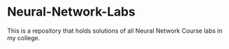 # Neural-Network-Labs
This is a repository that holds solutions of all Neural Network Course labs in my college.
